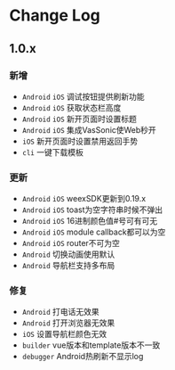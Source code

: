 # Change Log

## 1.0.x

### 新增
- `Android` `iOS` 调试按钮提供刷新功能
- `Android` `iOS` 获取状态栏高度
- `Android` `iOS` 新开页面时设置标题
- `Android` `iOS` 集成VasSonic使Web秒开
- `iOS` 新开页面时设置禁用返回手势
- `cli` 一键下载模板

### 更新
- `Android` `iOS` weexSDK更新到0.19.x
- `Android` `iOS` toast为空字符串时候不弹出
- `Android` `iOS` 16进制颜色值#号可有可无
- `Android` `iOS` module callback都可以为空
- `Android` `iOS` router不可为空
- `Android` 切换动画使用默认
- `Android` 导航栏支持多布局

### 修复
- `Android` 打电话无效果
- `Android` 打开浏览器无效果
- `iOS` 设置导航栏颜色无效
- `builder` vue版本和template版本不一致
- `debugger` Android热刷新不显示log

